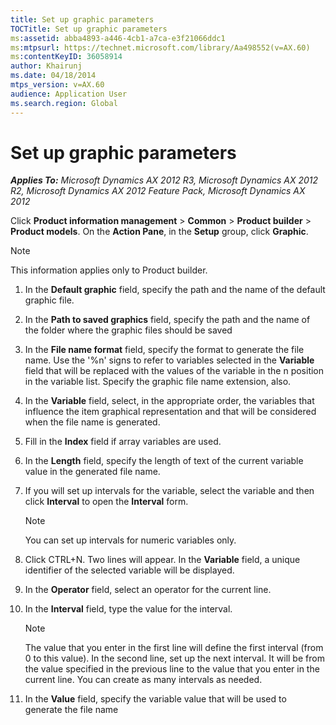 ```yaml
---
title: Set up graphic parameters
TOCTitle: Set up graphic parameters
ms:assetid: abba4893-a446-4cb1-a7ca-e3f21066ddc1
ms:mtpsurl: https://technet.microsoft.com/library/Aa498552(v=AX.60)
ms:contentKeyID: 36058914
author: Khairunj
ms.date: 04/18/2014
mtps_version: v=AX.60
audience: Application User
ms.search.region: Global
---
```


# Set up graphic parameters 


_**Applies To:** Microsoft Dynamics AX 2012 R3, Microsoft Dynamics AX 2012 R2, Microsoft Dynamics AX 2012 Feature Pack, Microsoft Dynamics AX 2012_

Click **Product information management** \> **Common** \> **Product builder** \> **Product models**. On the **Action Pane**, in the **Setup** group, click **Graphic**.


> [!NOTE]
> <P>This information applies only to Product builder.</P>



1.  In the **Default graphic** field, specify the path and the name of the default graphic file.

2.  In the **Path to saved graphics** field, specify the path and the name of the folder where the graphic files should be saved

3.  In the **File name format** field, specify the format to generate the file name. Use the '%n' signs to refer to variables selected in the **Variable** field that will be replaced with the values of the variable in the n position in the variable list. Specify the graphic file name extension, also.

4.  In the **Variable** field, select, in the appropriate order, the variables that influence the item graphical representation and that will be considered when the file name is generated.

5.  Fill in the **Index** field if array variables are used.

6.  In the **Length** field, specify the length of text of the current variable value in the generated file name.

7.  If you will set up intervals for the variable, select the variable and then click **Interval** to open the **Interval** form.
    

    > [!NOTE]
    > <P>You can set up intervals for numeric variables only.</P>



8.  Click CTRL+N. Two lines will appear. In the **Variable** field, a unique identifier of the selected variable will be displayed.

9.  In the **Operator** field, select an operator for the current line.

10. In the **Interval** field, type the value for the interval.
    

    > [!NOTE]
    > <P>The value that you enter in the first line will define the first interval (from 0 to this value). In the second line, set up the next interval. It will be from the value specified in the previous line to the value that you enter in the current line. You can create as many intervals as needed.</P>



11. In the **Value** field, specify the variable value that will be used to generate the file name

  


